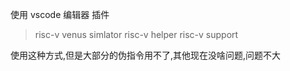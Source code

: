 使用 vscode 编辑器
插件
> risc-v venus simlator
risc-v helper
risc-v support

使用这种方式,但是大部分的伪指令用不了,其他现在没啥问题,问题不大

